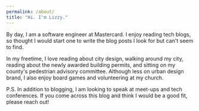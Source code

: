```yaml
---
permalink: /about/
title: "Hi. I'm Lizzy."
---
```


By day, I am a software engineer at Mastercard. I enjoy reading tech blogs, so thought I would start one to write the blog posts I look for but can't seem to find.

In my freetime, I love reading about city design, walking around my city, reading about the newly awarded building permits, and sitting on my county's pedestrian advisory committee. Although less on urban design brand, I also enjoy board games and volunteering at my church.

P.S. In addition to blogging, I am looking to speak at meet-ups and tech conferences. If you come across this blog and think I would be a good fit, please reach out!